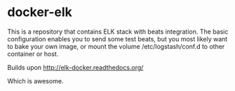# docker-elk

This is a repository that contains ELK stack with beats integration. The basic configuration enables you to send some
test beats, but you most likely want to bake your own image, or mount the volume /etc/logstash/conf.d to other container
or host.

Builds upon http://elk-docker.readthedocs.org/

Which is awesome.
